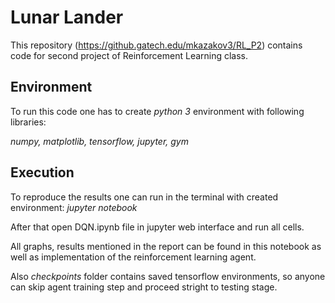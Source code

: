 # Lunar Lander
This repository (https://github.gatech.edu/mkazakov3/RL_P2) contains code for second project of Reinforcement Learning class.

## Environment
To run this code one has to create _python 3_ environment with following libraries:

_numpy, matplotlib, tensorflow, jupyter, gym_

## Execution
To reproduce the results one can run in the terminal with created environment: _jupyter notebook_

After that open DQN.ipynb file in jupyter web interface and run all cells.

All graphs, results mentioned in the report can be found in this notebook as well as implementation of the reinforcement learning agent.

Also _checkpoints_ folder contains saved tensorflow environments, so anyone can skip agent training step and proceed stright to testing stage.
